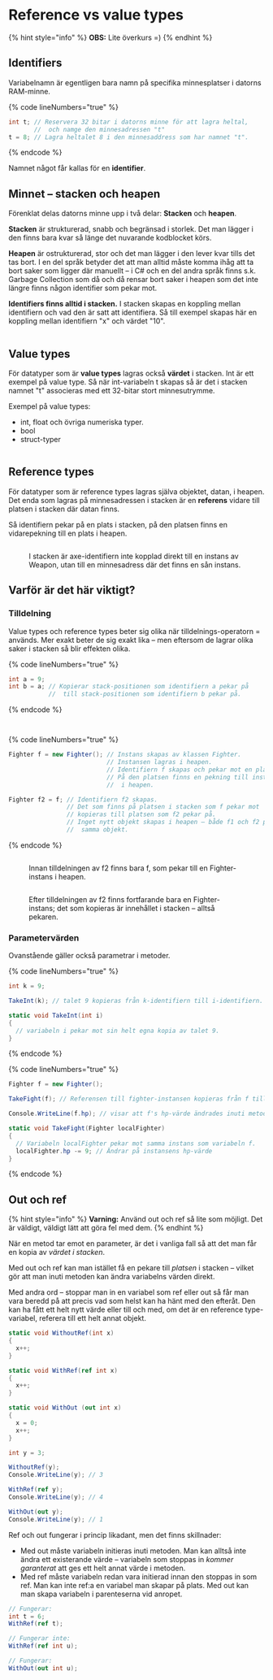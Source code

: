 # Reference vs value types

{% hint style="info" %}
**OBS:** Lite överkurs =)
{% endhint %}

## Identifiers

Variabelnamn är egentligen bara namn på specifika minnesplatser i datorns RAM-minne.

{% code lineNumbers="true" %}
```csharp
int t; // Reservera 32 bitar i datorns minne för att lagra heltal, 
       //  och namge den minnesadressen "t"
t = 8; // Lagra heltalet 8 i den minnesaddress som har namnet "t".
```
{% endcode %}

Namnet något får kallas för en **identifier**.

## Minnet – stacken och heapen

Förenklat delas datorns minne upp i två delar: **Stacken** och **heapen**.

**Stacken** är strukturerad, snabb och begränsad i storlek. Det man lägger i den finns bara kvar så länge det nuvarande kodblocket körs.

**Heapen** är ostrukturerad, stor och det man lägger i den lever kvar tills det tas bort. I en del språk betyder det att man alltid måste komma ihåg att ta bort saker som ligger där manuellt – i C# och en del andra språk finns s.k. Garbage Collection som då och då rensar bort saker i heapen som det inte längre finns någon identifier som pekar mot.

**Identifiers finns alltid i stacken.** I stacken skapas en koppling mellan identifiern och vad den är satt att identifiera. Så till exempel skapas här en koppling mellan identifiern "x" och värdet "10".

<figure><img src="../.gitbook/assets/Stack-Heap-x10.png" alt=""><figcaption></figcaption></figure>

## Value types

För datatyper som är **value types** lagras också **värdet** i stacken. Int är ett exempel på value type. Så när int-variabeln t skapas så är det i stacken namnet "t" associeras med ett 32-bitar stort minnesutrymme.

Exempel på value types:

* int, float och övriga numeriska typer.
* bool
* struct-typer

<figure><img src="../.gitbook/assets/Stack-values.png" alt=""><figcaption></figcaption></figure>

## Reference types

För datatyper som är reference types lagras själva objektet, datan, i heapen. Det enda som lagras på minnesadressen i stacken är en **referens** vidare till platsen i stacken där datan finns.

Så identifiern pekar på en plats i stacken, på den platsen finns en vidarepekning till en plats i heapen.

<figure><img src="../.gitbook/assets/Stack-Heap-References.png" alt=""><figcaption><p>I stacken är axe-identifiern inte kopplad direkt till en instans av Weapon, utan till en minnesadress där det finns en sån instans.</p></figcaption></figure>

## Varför är det här viktigt?

### Tilldelning

Value types och reference types beter sig olika när tilldelnings-operatorn = används. Mer exakt beter de sig exakt lika – men eftersom de lagrar olika saker i stacken så blir effekten olika.

{% code lineNumbers="true" %}
```csharp
int a = 9;
int b = a; // Kopierar stack-positionen som identifiern a pekar på
           //  till stack-positionen som identifiern b pekar på.
```
{% endcode %}

<figure><img src="../.gitbook/assets/Stack-values-before-copy (1).png" alt=""><figcaption></figcaption></figure>

<figure><img src="../.gitbook/assets/Stack-values-copy (1).png" alt=""><figcaption></figcaption></figure>

{% code lineNumbers="true" %}
```csharp
Fighter f = new Fighter(); // Instans skapas av klassen Fighter.
                           // Instansen lagras i heapen.
                           // Identifiern f skapas och pekar mot en plats i stacken.
                           // På den platsen finns en pekning till instansens plats
                           //  i heapen.

Fighter f2 = f; // Identifiern f2 skapas.
                // Det som finns på platsen i stacken som f pekar mot
                // kopieras till platsen som f2 pekar på.
                // Inget nytt objekt skapas i heapen – både f1 och f2 pekar mot
                //  samma objekt.
```
{% endcode %}

<div>

<figure><img src="../.gitbook/assets/Stack-Heap-References-before-copy.png" alt=""><figcaption><p>Innan tilldelningen av f2 finns bara f, som pekar till en Fighter-instans i heapen.</p></figcaption></figure>

 

<figure><img src="../.gitbook/assets/Stack-Heap-References-copy.png" alt=""><figcaption><p>Efter tilldelningen av f2 finns fortfarande bara en Fighter-instans; det som kopieras är innehållet i stacken – alltså pekaren.</p></figcaption></figure>

</div>

### Parametervärden

Ovanstående gäller också parametrar i metoder.

{% code lineNumbers="true" %}
```csharp
int k = 9;

TakeInt(k); // talet 9 kopieras från k-identifiern till i-identifiern.

static void TakeInt(int i)
{
  // variabeln i pekar mot sin helt egna kopia av talet 9.
}
```
{% endcode %}

{% code lineNumbers="true" %}
```csharp
Fighter f = new Fighter();

TakeFight(f); // Referensen till fighter-instansen kopieras från f till localFighter

Console.WriteLine(f.hp); // visar att f's hp-värde ändrades inuti metodenc

static void TakeFight(Fighter localFighter)
{
  // Variabeln localFighter pekar mot samma instans som variabeln f.
  localFighter.hp -= 9; // Ändrar på instansens hp-värde
}
```
{% endcode %}

## Out och ref

{% hint style="info" %}
**Varning:** Använd out och ref så lite som möjligt. Det är väldigt, väldigt lätt att göra fel med dem.
{% endhint %}

När en metod tar emot en parameter, är det i vanliga fall så att det man får en kopia av _värdet i stacken_.

Med out och ref kan man istället få en pekare till _platsen_ i stacken – vilket gör att man inuti metoden kan ändra variabelns värden direkt.

Med andra ord – stoppar man in en variabel som ref eller out så får man vara beredd på att precis vad som helst kan ha hänt med den efteråt. Den kan ha fått ett helt nytt värde eller till och med, om det är en reference type-variabel, referera till ett helt annat objekt.

```csharp
static void WithoutRef(int x)
{
  x++;
}

static void WithRef(ref int x)
{
  x++;
}

static void WithOut (out int x)
{
  x = 0;
  x++;
}

int y = 3;

WithoutRef(y);
Console.WriteLine(y); // 3

WithRef(ref y);
Console.WriteLine(y); // 4

WithOut(out y);
Console.WriteLine(y); // 1
```

Ref och out fungerar i princip likadant, men det finns skillnader:

* Med out måste variabeln initieras inuti metoden. Man kan alltså inte ändra ett existerande värde – variabeln som stoppas in _kommer garanterat_ att ges ett helt annat värde i metoden.
* Med ref måste variabeln redan vara initierad innan den stoppas in som ref. Man kan inte ref:a en variabel man skapar på plats. Med out kan man skapa variabeln i parenteserna vid anropet.

```csharp
// Fungerar:
int t = 6;
WithRef(ref t);

// Fungerar inte:
WithRef(ref int u);

// Fungerar:
WithOut(out int u);
```
